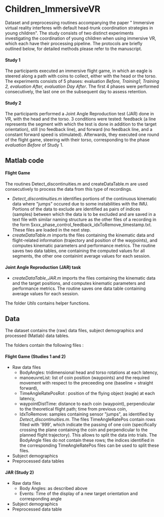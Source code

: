 # Children_ImmersiveVR
Dataset and preprocessing routines accompanying the paper " Immersive virtual reality interferes with default head-trunk coordination strategies in young children". The study consists of two distinct experiments investigating the coordination of young children when using immersive VR, which each have their processing pipeline. The protocols are briefly outlined below, for detailed methods please refer to the manuscript. 

#### Study 1

The participants executed an immersive flight game, in which an eagle is steered along a path with coins to collect, either with the head or the torso. The experiments consists of 5 phases: evaluation _Before, Training1, Training 2, evaluation After, evaluation Day After_. The first 4 phases were performed consecutively, the last one on the subsequent day to assess retention. 

#### Study 2

The participants performed a Joint Angle Reproduction test (JAR) done in VR, with the head and the torso. 3 conditions were tested: feedback (a line represents the segment with which the test is done in addition to the target orientation), still (no feedback line), and forward (no feedback line, and a constant forward speed is stimulated). Afterwards, they executed one round of the flight game, steering with their torso, corresponding to the phase _evaluation Before_ of Study 1.


## Matlab code

#### Flight Game
The routines Detect_discontinuities.m and createDataTable.m are used consecutively to process the data from this type of recordings.
* _Detect_discontinuities.m_ identifies portions of the continuous kinematic data where "jumps" occured due to some instabilities with the IMU. Portions of the data to exclude are identified as pairs of indices (samples) between which the data is to be excluded and are saved in a text file with similar naming structure as the other files of a recording in the form Sxxx_phase_control_feedback_idxToRemove_timestamp.txt. These files are loaded in the next step. 
* _createDataTable.m_ imports the files containing the kinematic data and flight-related information (trajectory and position of the waypoints), and computes kinematic parameters and performance metrics. The routine saves two data tables, one containing the computed values for all segments, the other one containint average values for each session.

#### Joint Angle Reproduction (JAR) task
* _createDataTable_JAR.m_ imports the files containing the kinematic data and the target positions, and computes kinematic parameters and performance metrics. The routine saves one data table containing average values for each session. 

The folder _Utils_ contains helper functions. 

## Data
The dataset contains the (raw) data files, subject demographics and processed (Matlab) data tables. 

The folders contain the following files :

#### Flight Game (Studies 1 and 2)
* Raw data files
  - BodyAngles: tridimensional head and torso rotations at each latency,
  - manoeuvreList: list of coin position (waypoints) and the required movement with respect to the preceeding one (baseline = straight forward),
  - TimeAngleRatePosRot : position of the flying object (eagle) at each latency,
  - waypointDistTime: distance to each coin (waypoint), perpendicular to the theoretical flight path; time from previous coin,
  - IdxToRemove: samples containing sensor "jumps", as identified by _Detect_discontinuities.m_.
The files TimeAngleRatePos contain rows filled with '999', which indicate the passing of one coin (specifically crossing the plane containing the coin and perpendicular to the planned flight trajectory). This allows to split the data into trials. The BodyAngle files do not contain these rows; the indices identified in the corresponding TimeAngleRatePos files can be used to split these files. 
* Subject demographics 
* Preprocessed data tables

#### JAR (Study 2)
* Raw data files
  - Body Angles: as described above
  - Events: Time of the display of a new target orientation and corresponding angle
* Subject demographics
* Preprocessed data table

